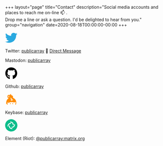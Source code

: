 +++
layout="page"
title="Contact"
description="Social media accounts and places to reach me on-line 📫 . <br>Drop me a line or ask a question. I'd be delighted to hear from you."
group="navigation"
date=2020-08-18T00:00:00-00:00
+++

<a class="icon" href="https://twitter.com/publicarray" rel="noopener" title="Twitter"><svg class="twitter" width="40" height="40" aria-hidden="true" focusable="false" data-prefix="fab" data-icon="twitter" role="img" xmlns="http://www.w3.org/2000/svg" viewBox="0 0 512 512"><path fill="#2aa9e0" d="M459.37 151.716c.325 4.548.325 9.097.325 13.645 0 138.72-105.583 298.558-298.558 298.558-59.452 0-114.68-17.219-161.137-47.106 8.447.974 16.568 1.299 25.34 1.299 49.055 0 94.213-16.568 130.274-44.832-46.132-.975-84.792-31.188-98.112-72.772 6.498.974 12.995 1.624 19.818 1.624 9.421 0 18.843-1.3 27.614-3.573-48.081-9.747-84.143-51.98-84.143-102.985v-1.299c13.969 7.797 30.214 12.67 47.431 13.319-28.264-18.843-46.781-51.005-46.781-87.391 0-19.492 5.197-37.36 14.294-52.954 51.655 63.675 129.3 105.258 216.365 109.807-1.624-7.797-2.599-15.918-2.599-24.04 0-57.828 46.782-104.934 104.934-104.934 30.213 0 57.502 12.67 76.67 33.137 23.715-4.548 46.456-13.32 66.599-25.34-7.798 24.366-24.366 44.833-46.132 57.827 21.117-2.273 41.584-8.122 60.426-16.243-14.292 20.791-32.161 39.308-52.628 54.253z"></path></svg></a>

Twitter: [publicarray](https://twitter.com/publicarray)  👋 <a href="https://twitter.com/messages/compose?recipient_id=765886034106351616" class="twitter-dm-button"> </span> Direct Message</a>

Mastodon: [publicarray](https://infosec.exchange/@publicarray)

<a class="icon" href="https://github.com/publicarray" rel="noopener" title="GitHub"><svg class="github" width="40" height="40" aria-hidden="true" focusable="false" data-prefix="fab" data-icon="github" role="img" xmlns="http://www.w3.org/2000/svg" viewBox="0 0 496 512"><path fill="#000" d="M165.9 397.4c0 2-2.3 3.6-5.2 3.6-3.3.3-5.6-1.3-5.6-3.6 0-2 2.3-3.6 5.2-3.6 3-.3 5.6 1.3 5.6 3.6zm-31.1-4.5c-.7 2 1.3 4.3 4.3 4.9 2.6 1 5.6 0 6.2-2s-1.3-4.3-4.3-5.2c-2.6-.7-5.5.3-6.2 2.3zm44.2-1.7c-2.9.7-4.9 2.6-4.6 4.9.3 2 2.9 3.3 5.9 2.6 2.9-.7 4.9-2.6 4.6-4.6-.3-1.9-3-3.2-5.9-2.9zM244.8 8C106.1 8 0 113.3 0 252c0 110.9 69.8 205.8 169.5 239.2 12.8 2.3 17.3-5.6 17.3-12.1 0-6.2-.3-40.4-.3-61.4 0 0-70 15-84.7-29.8 0 0-11.4-29.1-27.8-36.6 0 0-22.9-15.7 1.6-15.4 0 0 24.9 2 38.6 25.8 21.9 38.6 58.6 27.5 72.9 20.9 2.3-16 8.8-27.1 16-33.7-55.9-6.2-112.3-14.3-112.3-110.5 0-27.5 7.6-41.3 23.6-58.9-2.6-6.5-11.1-33.3 2.6-67.9 20.9-6.5 69 27 69 27 20-5.6 41.5-8.5 62.8-8.5s42.8 2.9 62.8 8.5c0 0 48.1-33.6 69-27 13.7 34.7 5.2 61.4 2.6 67.9 16 17.7 25.8 31.5 25.8 58.9 0 96.5-58.9 104.2-114.8 110.5 9.2 7.9 17 22.9 17 46.4 0 33.7-.3 75.4-.3 83.6 0 6.5 4.6 14.4 17.3 12.1C428.2 457.8 496 362.9 496 252 496 113.3 383.5 8 244.8 8zM97.2 352.9c-1.3 1-1 3.3.7 5.2 1.6 1.6 3.9 2.3 5.2 1 1.3-1 1-3.3-.7-5.2-1.6-1.6-3.9-2.3-5.2-1zm-10.8-8.1c-.7 1.3.3 2.9 2.3 3.9 1.6 1 3.6.7 4.3-.7.7-1.3-.3-2.9-2.3-3.9-2-.6-3.6-.3-4.3.7zm32.4 35.6c-1.6 1.3-1 4.3 1.3 6.2 2.3 2.3 5.2 2.6 6.5 1 1.3-1.3.7-4.3-1.3-6.2-2.2-2.3-5.2-2.6-6.5-1zm-11.4-14.7c-1.6 1-1.6 3.6 0 5.9 1.6 2.3 4.3 3.3 5.6 2.3 1.6-1.3 1.6-3.9 0-6.2-1.4-2.3-4-3.3-5.6-2z"></path></svg></a>

<!-- ![GitHub](/icons/github.svg) -->

Github: [publicarray](https://github.com/publicarray)

<a class="icon" href="https://keybase.io/publicarray" rel="noopener" title="Keybase"><svg class="keybase" width="40" height="40" aria-hidden="true" focusable="false" data-prefix="fab" data-icon="keybase" role="img" xmlns="http://www.w3.org/2000/svg" viewBox="0 0 448 512"><path fill="darkorange" d="M286.17 419a18 18 0 1 0 18 18 18 18 0 0 0-18-18zm111.92-147.6c-9.5-14.62-39.37-52.45-87.26-73.71q-9.1-4.06-18.38-7.27a78.43 78.43 0 0 0-47.88-104.13c-12.41-4.1-23.33-6-32.41-5.77-.6-2-1.89-11 9.4-35L198.66 32l-5.48 7.56c-8.69 12.06-16.92 23.55-24.34 34.89a51 51 0 0 0-8.29-1.25c-41.53-2.45-39-2.33-41.06-2.33-50.61 0-50.75 52.12-50.75 45.88l-2.36 36.68c-1.61 27 19.75 50.21 47.63 51.85l8.93.54a214 214 0 0 0-46.29 35.54C14 304.66 14 374 14 429.77v33.64l23.32-29.8a148.6 148.6 0 0 0 14.56 37.56c5.78 10.13 14.87 9.45 19.64 7.33 4.21-1.87 10-6.92 3.75-20.11a178.29 178.29 0 0 1-15.76-53.13l46.82-59.83-24.66 74.11c58.23-42.4 157.38-61.76 236.25-38.59 34.2 10.05 67.45.69 84.74-23.84.72-1 1.2-2.16 1.85-3.22a156.09 156.09 0 0 1 2.8 28.43c0 23.3-3.69 52.93-14.88 81.64-2.52 6.46 1.76 14.5 8.6 15.74 7.42 1.57 15.33-3.1 18.37-11.15C429 443 434 414 434 382.32c0-38.58-13-77.46-35.91-110.92zM142.37 128.58l-15.7-.93-1.39 21.79 13.13.78a93 93 0 0 0 .32 19.57l-22.38-1.34a12.28 12.28 0 0 1-11.76-12.79L107 119c1-12.17 13.87-11.27 13.26-11.32l29.11 1.73a144.35 144.35 0 0 0-7 19.17zm148.42 172.18a10.51 10.51 0 0 1-14.35-1.39l-9.68-11.49-34.42 27a8.09 8.09 0 0 1-11.13-1.08l-15.78-18.64a7.38 7.38 0 0 1 1.34-10.34l34.57-27.18-14.14-16.74-17.09 13.45a7.75 7.75 0 0 1-10.59-1s-3.72-4.42-3.8-4.53a7.38 7.38 0 0 1 1.37-10.34L214 225.19s-18.51-22-18.6-22.14a9.56 9.56 0 0 1 1.74-13.42 10.38 10.38 0 0 1 14.3 1.37l81.09 96.32a9.58 9.58 0 0 1-1.74 13.44zM187.44 419a18 18 0 1 0 18 18 18 18 0 0 0-18-18z"></path></svg></a>

Keybase: [publicarray](https://keybase.io/publicarray)

<!-- Tox: [publicarray](https://toxme.io/u/publicarray)

Bitcoin: [publicarray](publicarray)

Email: [hello[at]seby.io](mailto:hello[at]seby.io) -->

<!-- <a class="icon" href="irc://freenode.com/publicarray" rel="noopener" title="freenode (IRC)"><svg class="freenode" width="40" height="40" aria-hidden="true" focusable="false" data-prefix="fas" data-icon="comment-dots" role="img" xmlns="http://www.w3.org/2000/svg" viewBox="0 0 512 512"><path fill="green" d="M256 32C114.6 32 0 125.1 0 240c0 49.6 21.4 95 57 130.7C44.5 421.1 2.7 466 2.2 466.5c-2.2 2.3-2.8 5.7-1.5 8.7S4.8 480 8 480c66.3 0 116-31.8 140.6-51.4 32.7 12.3 69 19.4 107.4 19.4 141.4 0 256-93.1 256-208S397.4 32 256 32zM128 272c-17.7 0-32-14.3-32-32s14.3-32 32-32 32 14.3 32 32-14.3 32-32 32zm128 0c-17.7 0-32-14.3-32-32s14.3-32 32-32 32 14.3 32 32-14.3 32-32 32zm128 0c-17.7 0-32-14.3-32-32s14.3-32 32-32 32 14.3 32 32-14.3 32-32 32z"></path></svg></a>

IRC: [publicarray](irc://freenode.com/publicarray) -->

<a class="icon" href="https://matrix.to/#/@publicarray:matrix.org" rel="noopener" title="Matrix"><svg width="40" height="40" aria-hidden="true" focusable="false" fill="none" viewBox="0 0 200 200" role="img" xmlns="http://www.w3.org/2000/svg"><g clip-rule="evenodd" fill-rule="evenodd"><path d="m100 200c55.228 0 100-44.772 100-100 0-55.2285-44.772-100-100-100-55.2285 0-100 44.7715-100 100 0 55.228 44.7715 100 100 100z" fill="#0dbd8b"/><g class="invert-color" fill="#fff"><path d="m81.7169 46.5946c0-4.0365 3.279-7.3087 7.3239-7.3087 27.4152 0 49.6402 22.1783 49.6402 49.5366 0 4.0365-3.28 7.3087-7.324 7.3087-4.045 0-7.324-3.2722-7.324-7.3087 0-19.2853-15.667-34.9192-34.9922-34.9192-4.0449 0-7.3239-3.2722-7.3239-7.3087z"/><path d="m153.39 81.5137c4.045 0 7.324 3.2722 7.324 7.3087 0 27.3586-22.224 49.5366-49.639 49.5366-4.045 0-7.324-3.272-7.324-7.309 0-4.036 3.279-7.308 7.324-7.308 19.325 0 34.991-15.634 34.991-34.9196 0-4.0365 3.279-7.3087 7.324-7.3087z"/><path d="m118.398 153.405c0 4.037-3.279 7.309-7.324 7.309-27.4148 0-49.6393-22.178-49.6393-49.537 0-4.036 3.2791-7.308 7.324-7.308 4.0448 0 7.3239 3.272 7.3239 7.308 0 19.286 15.6663 34.92 34.9914 34.92 4.045 0 7.324 3.272 7.324 7.308z"/><path d="m46.6097 118.486c-4.0449 0-7.3239-3.272-7.3239-7.308 0-27.3587 22.2244-49.5371 49.6397-49.5371 4.0449 0 7.3239 3.2723 7.3239 7.3088s-3.279 7.3087-7.3239 7.3087c-19.3255 0-34.9918 15.6338-34.9918 34.9196 0 4.036-3.2791 7.308-7.324 7.308z"/></g></g></svg></a>

Element (Riot): [@publicarray:matrix.org](https://matrix.to/#/@publicarray:matrix.org)
